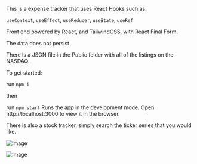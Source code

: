 <!-- @format -->

This is a expense tracker that uses React Hooks such as:

`useContext`, `useEffect`, `useReducer`, `useState`, `useRef`

Front end powered by React, and TailwindCSS, with React Final Form.

The data does not persist.

There is a JSON file in the Public folder with all of the listings on the NASDAQ. 

To get started:

run `npm i`

then

run `npm start`
Runs the app in the development mode.
Open http://localhost:3000 to view it in the browser.

There is also a stock tracker, simply search the ticker series that you would like.

![image](https://github.com/tobeyesong/expense-tracker-demo/assets/65470881/fd9f0bb4-50a2-4221-95d2-469881add41d)

![image](https://github.com/tobeyesong/expense-tracker-demo/assets/65470881/58af5c5b-dc0e-4275-9eba-3e21192d7a32)


